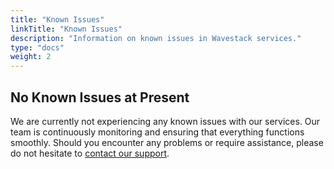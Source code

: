 ```yaml
---
title: "Known Issues"
linkTitle: "Known Issues"
description: "Information on known issues in Wavestack services."
type: "docs"
weight: 2
---
```

<!-- SPDX-License-Identifier: CC-BY-4.0 -->
<!-- Copyright (C) 2024 Wavecon GmbH -->

## No Known Issues at Present

We are currently not experiencing any known issues with our services.
Our team is continuously monitoring and ensuring that everything 
functions smoothly. Should you encounter any problems or require assistance, 
please do not hesitate to [contact our support](/support/).


